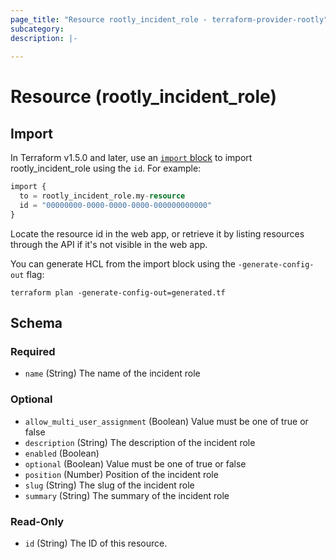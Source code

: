 ```yaml
---
page_title: "Resource rootly_incident_role - terraform-provider-rootly"
subcategory:
description: |-
    
---
```


# Resource (rootly_incident_role)





## Import

In Terraform v1.5.0 and later, use an [`import` block](https://developer.hashicorp.com/terraform/language/import) to import rootly_incident_role using the `id`. For example:

```terraform
import {
  to = rootly_incident_role.my-resource
  id = "00000000-0000-0000-0000-000000000000"
}
```

Locate the resource id in the web app, or retrieve it by listing resources through the API if it's not visible in the web app.

You can generate HCL from the import block using the `-generate-config-out` flag:

```console
terraform plan -generate-config-out=generated.tf
```

<!-- schema generated by tfplugindocs -->
## Schema

### Required

- `name` (String) The name of the incident role

### Optional

- `allow_multi_user_assignment` (Boolean) Value must be one of true or false
- `description` (String) The description of the incident role
- `enabled` (Boolean)
- `optional` (Boolean) Value must be one of true or false
- `position` (Number) Position of the incident role
- `slug` (String) The slug of the incident role
- `summary` (String) The summary of the incident role

### Read-Only

- `id` (String) The ID of this resource.
